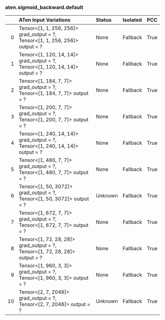 ### aten.sigmoid_backward.default
|    | ATen Input Variations                                                            | Status   | Isolated   | PCC   |
|---:|:---------------------------------------------------------------------------------|:---------|:-----------|:------|
|  0 | Tensor<[1, 1, 256, 256]> grad_output = ?,<br>Tensor<[1, 1, 256, 256]> output = ? | None     | Fallback   | True  |
|  1 | Tensor<[1, 120, 14, 14]> grad_output = ?,<br>Tensor<[1, 120, 14, 14]> output = ? | None     | Fallback   | True  |
|  2 | Tensor<[1, 184, 7, 7]> grad_output = ?,<br>Tensor<[1, 184, 7, 7]> output = ?     | None     | Fallback   | True  |
|  3 | Tensor<[1, 200, 7, 7]> grad_output = ?,<br>Tensor<[1, 200, 7, 7]> output = ?     | None     | Fallback   | True  |
|  4 | Tensor<[1, 240, 14, 14]> grad_output = ?,<br>Tensor<[1, 240, 14, 14]> output = ? | None     | Fallback   | True  |
|  5 | Tensor<[1, 480, 7, 7]> grad_output = ?,<br>Tensor<[1, 480, 7, 7]> output = ?     | None     | Fallback   | True  |
|  6 | Tensor<[1, 50, 3072]> grad_output = ?,<br>Tensor<[1, 50, 3072]> output = ?       | Unknown  | Fallback   | True  |
|  7 | Tensor<[1, 672, 7, 7]> grad_output = ?,<br>Tensor<[1, 672, 7, 7]> output = ?     | None     | Fallback   | True  |
|  8 | Tensor<[1, 72, 28, 28]> grad_output = ?,<br>Tensor<[1, 72, 28, 28]> output = ?   | None     | Fallback   | True  |
|  9 | Tensor<[1, 960, 3, 3]> grad_output = ?,<br>Tensor<[1, 960, 3, 3]> output = ?     | None     | Fallback   | True  |
| 10 | Tensor<[2, 7, 2048]> grad_output = ?,<br>Tensor<[2, 7, 2048]> output = ?         | Unknown  | Fallback   | True  |

